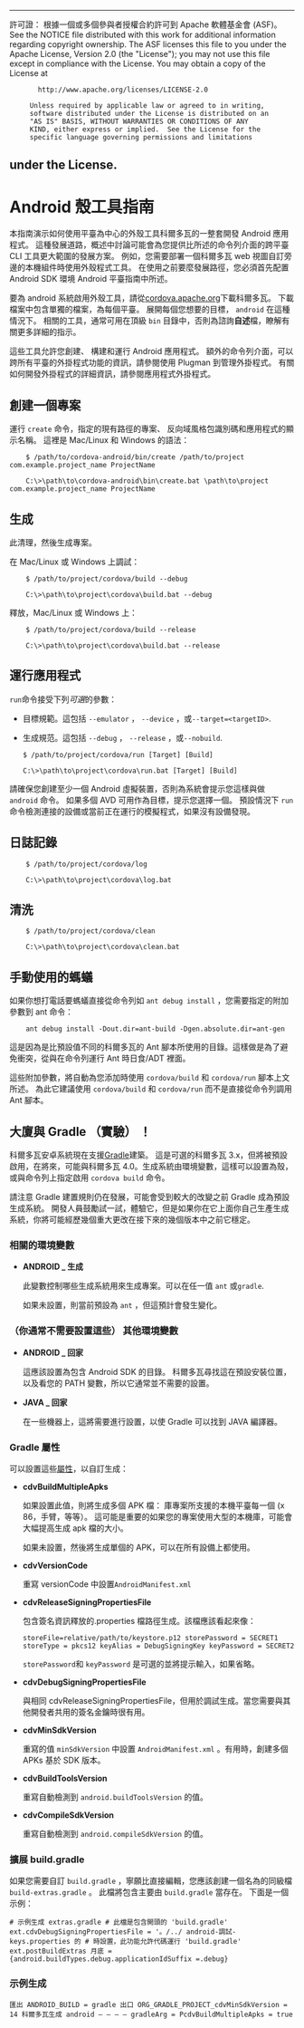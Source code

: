 * * *

許可證： 根據一個或多個參與者授權合約許可到 Apache 軟體基金會 (ASF)。 See the NOTICE file distributed with this work for additional information regarding copyright ownership. The ASF licenses this file to you under the Apache License, Version 2.0 (the "License"); you may not use this file except in compliance with the License. You may obtain a copy of the License at

           http://www.apache.org/licenses/LICENSE-2.0
    
         Unless required by applicable law or agreed to in writing,
         software distributed under the License is distributed on an
         "AS IS" BASIS, WITHOUT WARRANTIES OR CONDITIONS OF ANY
         KIND, either express or implied.  See the License for the
         specific language governing permissions and limitations
    

## under the License.

# Android 殼工具指南

本指南演示如何使用平臺為中心的外殼工具科爾多瓦的一整套開發 Android 應用程式。 這種發展道路，概述中討論可能會為您提供比所述的命令列介面的跨平臺 CLI 工具更大範圍的發展方案。 例如，您需要部署一個科爾多瓦 web 視圖自訂旁邊的本機組件時使用外殼程式工具。 在使用之前要麼發展路徑，您必須首先配置 Android SDK 環境 Android 平臺指南中所述。

要為 android 系統啟用外殼工具，請從[cordova.apache.org][1]下載科爾多瓦。 下載檔案中包含單獨的檔案，為每個平臺。 展開每個您想要的目標， `android` 在這種情況下。 相關的工具，通常可用在頂級 `bin` 目錄中，否則為諮詢**自述**檔，瞭解有關更多詳細的指示。

 [1]: http://cordova.apache.org

這些工具允許您創建、 構建和運行 Android 應用程式。 額外的命令列介面，可以跨所有平臺的外掛程式功能的資訊，請參閱使用 Plugman 到管理外掛程式。 有關如何開發外掛程式的詳細資訊，請參閱應用程式外掛程式。

## 創建一個專案

運行 `create` 命令，指定的現有路徑的專案、 反向域風格包識別碼和應用程式的顯示名稱。 這裡是 Mac/Linux 和 Windows 的語法：

        $ /path/to/cordova-android/bin/create /path/to/project com.example.project_name ProjectName
    
        C:\>\path\to\cordova-android\bin\create.bat \path\to\project com.example.project_name ProjectName
    

## 生成

此清理，然後生成專案。

在 Mac/Linux 或 Windows 上調試：

        $ /path/to/project/cordova/build --debug
    
        C:\>\path\to\project\cordova\build.bat --debug
    

釋放，Mac/Linux 或 Windows 上：

        $ /path/to/project/cordova/build --release
    
        C:\>\path\to\project\cordova\build.bat --release
    

## 運行應用程式

`run`命令接受下列*可選*的參數：

*   目標規範。這包括 `--emulator` ， `--device` ，或`--target=<targetID>`.

*   生成規范。這包括 `--debug` ， `--release` ，或`--nobuild`.
    
        $ /path/to/project/cordova/run [Target] [Build]
        
        C:\>\path\to\project\cordova\run.bat [Target] [Build]
        

請確保您創建至少一個 Android 虛擬裝置，否則為系統會提示您這樣與做 `android` 命令。 如果多個 AVD 可用作為目標，提示您選擇一個。 預設情況下 `run` 命令檢測連接的設備或當前正在運行的模擬程式，如果沒有設備發現。

## 日誌記錄

        $ /path/to/project/cordova/log
    
        C:\>\path\to\project\cordova\log.bat
    

## 清洗

        $ /path/to/project/cordova/clean
    
        C:\>\path\to\project\cordova\clean.bat
    

## 手動使用的螞蟻

如果你想打電話要螞蟻直接從命令列如 `ant debug install` ，您需要指定的附加參數到 ant 命令：

        ant debug install -Dout.dir=ant-build -Dgen.absolute.dir=ant-gen
    

這是因為是比預設值不同的科爾多瓦的 Ant 腳本所使用的目錄。這樣做是為了避免衝突，從與在命令列運行 Ant 時日食/ADT 裡面。

這些附加參數，將自動為您添加時使用 `cordova/build` 和 `cordova/run` 腳本上文所述。 為此它建議使用 `cordova/build` 和 `cordova/run` 而不是直接從命令列調用 Ant 腳本。

## 大廈與 Gradle （實驗） ！

科爾多瓦安卓系統現在支援[Gradle][2]建築。 這是可選的科爾多瓦 3.x，但將被預設啟用，在將來，可能與科爾多瓦 4.0。生成系統由環境變數，這樣可以設置為殼，或與命令列上指定啟用 `cordova build` 命令。

 [2]: http://www.gradle.org/

請注意 Gradle 建置規則仍在發展，可能會受到較大的改變之前 Gradle 成為預設生成系統。 開發人員鼓勵試一試，體驗它，但是如果你在它上面你自己生產生成系統，你將可能經歷幾個重大更改在接下來的幾個版本中之前它穩定。

### 相關的環境變數

*   **ANDROID _ 生成**
    
    此變數控制哪些生成系統用來生成專案。可以在任一值 `ant` 或`gradle`.
    
    如果未設置，則當前預設為 `ant` ，但這預計會發生變化。

### （你通常不需要設置這些） 其他環境變數

*   **ANDROID _ 回家**
    
    這應該設置為包含 Android SDK 的目錄。 科爾多瓦尋找這在預設安裝位置，以及看您的 PATH 變數，所以它通常並不需要的設置。

*   **JAVA _ 回家**
    
    在一些機器上，這將需要進行設置，以使 Gradle 可以找到 JAVA 編譯器。

### Gradle 屬性

可以設置這些[屬性][3]，以自訂生成：

 [3]: http://www.gradle.org/docs/current/userguide/tutorial_this_and_that.html

*   **cdvBuildMultipleApks**
    
    如果設置此值，則將生成多個 APK 檔： 庫專案所支援的本機平臺每一個 (x 86，手臂，等等）。 這可能是重要的如果您的專案使用大型的本機庫，可能會大幅提高生成 apk 檔的大小。
    
    如果未設置，然後將生成單個的 APK，可以在所有設備上都使用。

*   **cdvVersionCode**
    
    重寫 versionCode 中設置`AndroidManifest.xml`

*   **cdvReleaseSigningPropertiesFile**
    
    包含簽名資訊釋放的.properties 檔路徑生成。該檔應該看起來像：
    
        storeFile=relative/path/to/keystore.p12 storePassword = SECRET1 storeType = pkcs12 keyAlias = DebugSigningKey keyPassword = SECRET2
        
    
    `storePassword`和 `keyPassword` 是可選的並將提示輸入，如果省略。

*   **cdvDebugSigningPropertiesFile**
    
    與相同 cdvReleaseSigningPropertiesFile，但用於調試生成。當您需要與其他開發者共用的簽名金鑰時很有用。

*   **cdvMinSdkVersion**
    
    重寫的值 `minSdkVersion` 中設置 `AndroidManifest.xml` 。有用時，創建多個 APKs 基於 SDK 版本。

*   **cdvBuildToolsVersion**
    
    重寫自動檢測到 `android.buildToolsVersion` 的值。

*   **cdvCompileSdkVersion**
    
    重寫自動檢測到 `android.compileSdkVersion` 的值。

### 擴展 build.gradle

如果您需要自訂 `build.gradle` ，寧願比直接編輯，您應該創建一個名為的同級檔 `build-extras.gradle` 。 此檔將包含主要由 `build.gradle` 當存在。 下面是一個示例：

    # 示例生成 extras.gradle # 此檔是包含開頭的 'build.gradle' ext.cdvDebugSigningPropertiesFile = '。/../ android-調試-keys.properties 的 # 時設置，此功能允許代碼運行 'build.gradle' ext.postBuildExtras 月底 = {android.buildTypes.debug.applicationIdSuffix =.debug}
    

### 示例生成

    匯出 ANDROID_BUILD = gradle 出口 ORG_GRADLE_PROJECT_cdvMinSdkVersion = 14 科爾多瓦生成 android — — — — gradleArg = PcdvBuildMultipleApks = true